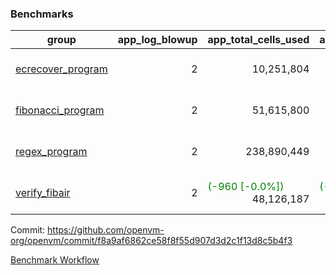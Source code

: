 ### Benchmarks
| group | app_log_blowup | app_total_cells_used | app_total_cycles | app_total_proof_time_ms | leaf_log_blowup | leaf_total_cells_used | leaf_total_cycles | leaf_total_proof_time_ms | max_segment_length | instance | alloc |
|---|---|---|---|---|---|---|---|---|---|---|---|
| [ ecrecover_program ](https://github.com/openvm-org/openvm/blob/benchmark-results/benchmarks/individual/ecrecover-f8a9af6862ce58f8f55d907d3d2c1f13d8c5b4f3.md) | <div style='text-align: right'> 2 </div>  | <div style='text-align: right'> 10,251,804 </div>  | <div style='text-align: right'> 195,066 </div>  | <span style='color: green'>(-37.0 [-1.9%])</span><div style='text-align: right'> 1,927.0 </div>  | <div style='text-align: right'> - </div>  | <div style='text-align: right'> - </div>  | <div style='text-align: right'> - </div>  | <div style='text-align: right'> - </div>  | 1048476 | 64cpu-linux-arm64 | mimalloc |
| [ fibonacci_program ](https://github.com/openvm-org/openvm/blob/benchmark-results/benchmarks/individual/fibonacci-f8a9af6862ce58f8f55d907d3d2c1f13d8c5b4f3.md) | <div style='text-align: right'> 2 </div>  | <div style='text-align: right'> 51,615,800 </div>  | <div style='text-align: right'> 3,000,274 </div>  | <span style='color: green'>(-13.0 [-0.2%])</span><div style='text-align: right'> 5,297.0 </div>  | <div style='text-align: right'> 2 </div>  | <span style='color: green'>(-5,560 [-0.0%])</span><div style='text-align: right'> 144,219,523 </div>  | <span style='color: green'>(-1,098 [-0.0%])</span><div style='text-align: right'> 7,037,574 </div>  | <span style='color: green'>(-43.0 [-0.3%])</span><div style='text-align: right'> 13,857.0 </div>  | 1048476 | 64cpu-linux-arm64 | mimalloc |
| [ regex_program ](https://github.com/openvm-org/openvm/blob/benchmark-results/benchmarks/individual/regex-f8a9af6862ce58f8f55d907d3d2c1f13d8c5b4f3.md) | <div style='text-align: right'> 2 </div>  | <div style='text-align: right'> 238,890,449 </div>  | <div style='text-align: right'> 8,381,808 </div>  | <span style='color: red'>(+235.0 [+1.4%])</span><div style='text-align: right'> 17,248.0 </div>  | <div style='text-align: right'> 2 </div>  | <span style='color: red'>(+66,670 [+0.0%])</span><div style='text-align: right'> 315,486,027 </div>  | <span style='color: red'>(+12,578 [+0.1%])</span><div style='text-align: right'> 14,651,334 </div>  | <span style='color: red'>(+306.0 [+1.1%])</span><div style='text-align: right'> 28,892.0 </div>  | 1048476 | 64cpu-linux-arm64 | mimalloc |
| [ verify_fibair ](https://github.com/openvm-org/openvm/blob/benchmark-results/benchmarks/individual/verify_fibair-f8a9af6862ce58f8f55d907d3d2c1f13d8c5b4f3.md) | <div style='text-align: right'> 2 </div>  | <span style='color: green'>(-960 [-0.0%])</span><div style='text-align: right'> 48,126,187 </div>  | <span style='color: green'>(-108 [-0.0%])</span><div style='text-align: right'> 397,056 </div>  | <span style='color: green'>(-16.0 [-0.5%])</span><div style='text-align: right'> 3,110.0 </div>  | <div style='text-align: right'> - </div>  | <div style='text-align: right'> - </div>  | <div style='text-align: right'> - </div>  | <div style='text-align: right'> - </div>  | 1048476 | 64cpu-linux-arm64 | mimalloc |


Commit: https://github.com/openvm-org/openvm/commit/f8a9af6862ce58f8f55d907d3d2c1f13d8c5b4f3

[Benchmark Workflow](https://github.com/openvm-org/openvm/actions/runs/12335860518)
